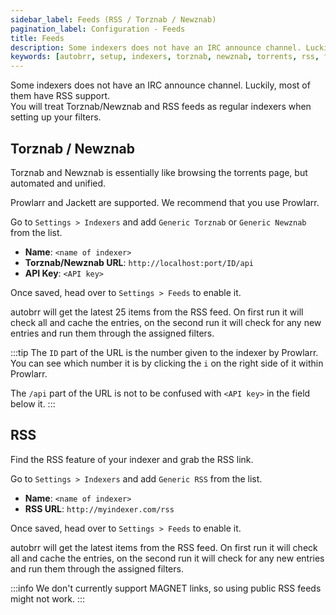 ```yaml
---
sidebar_label: Feeds (RSS / Torznab / Newznab)
pagination_label: Configuration - Feeds
title: Feeds
description: Some indexers does not have an IRC announce channel. Luckily, most of them have RSS support. This guide explains how to set it up.
keywords: [autobrr, setup, indexers, torznab, newznab, torrents, rss, feed, feeds]
---
```


Some indexers does not have an IRC announce channel.
Luckily, most of them have RSS support.  
You will treat Torznab/Newznab and RSS feeds as regular indexers when setting up your filters.

## Torznab / Newznab

Torznab and Newznab is essentially like browsing the torrents page, but automated and unified.

Prowlarr and Jackett are supported. We recommend that you use Prowlarr.

Go to `Settings > Indexers` and add `Generic Torznab` or `Generic Newznab` from the list.

- **Name**: `<name of indexer>`
- **Torznab/Newznab URL**: `http://localhost:port/ID/api`
- **API Key**: `<API key>`

Once saved, head over to `Settings > Feeds` to enable it.

autobrr will get the latest 25 items from the RSS feed. On first run it will check all and cache the entries, on the second run it will check for any new entries and run them through the assigned filters.

:::tip
The `ID` part of the URL is the number given to the indexer by Prowlarr.
You can see which number it is by clicking the `i` on the right side of it within Prowlarr.

The `/api` part of the URL is not to be confused with `<API key>` in the field below it.
:::

## RSS

Find the RSS feature of your indexer and grab the RSS link.

Go to `Settings > Indexers` and add `Generic RSS` from the list.

- **Name**: `<name of indexer>`
- **RSS URL**: `http://myindexer.com/rss`

Once saved, head over to `Settings > Feeds` to enable it.

autobrr will get the latest items from the RSS feed. On first run it will check all and cache the entries, on the second run it will check for any new entries and run them through the assigned filters.

:::info
We don't currently support MAGNET links, so using public RSS feeds might not work.
:::
